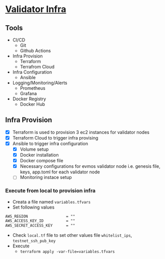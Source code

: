 # [Validator Infra](https://github.com/royki/evmos/blob/testnet/infra/img/evmos-validator.png)

## Tools

- CI/CD
    - Git
    - Github Actions
- Infra Provision
    - Terraform
    - Terrafrom Cloud
- Infra Configuration
    - Ansible
- Logging/Monitoring/Alerts
    - Prometheus
    - Grafana
- Docker Registry
    - Docker Hub

## Infra Provision

- [x] Terraform is used to provision 3 ec2 instances for validator nodes
- [x] Terraform Cloud to trigger infra provising
- [x] Ansible to trigger infra configuration
    - [x] Volume setup
    - [x] Docker installation
    - [x] Docker compose file
    - [x] Necessary configurations for evmos validator node i.e. genesis file, keys, app.toml for each validator node
    - [ ] Monitoring instace setup

### Execute from local to provision infra

- Creata a file named `variables.tfvars`
- Set following values

```txt
AWS_REGION                 = ""
AWS_ACCESS_KEY_ID          = ""
AWS_SECRET_ACCESS_KEY      = ""
```

- Check `local.tf` file to set other values file `whitelist_ips`, `testnet_ssh_pub_key`
- Execute
    - `terraform apply -var-file=variables.tfvars`
